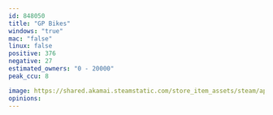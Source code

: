```yaml
---
id: 848050
title: "GP Bikes"
windows: "true"
mac: "false"
linux: false
positive: 376
negative: 27
estimated_owners: "0 - 20000"
peak_ccu: 8

image: https://shared.akamai.steamstatic.com/store_item_assets/steam/apps/848050/header.jpg?t=1700585971
opinions:
---
```

